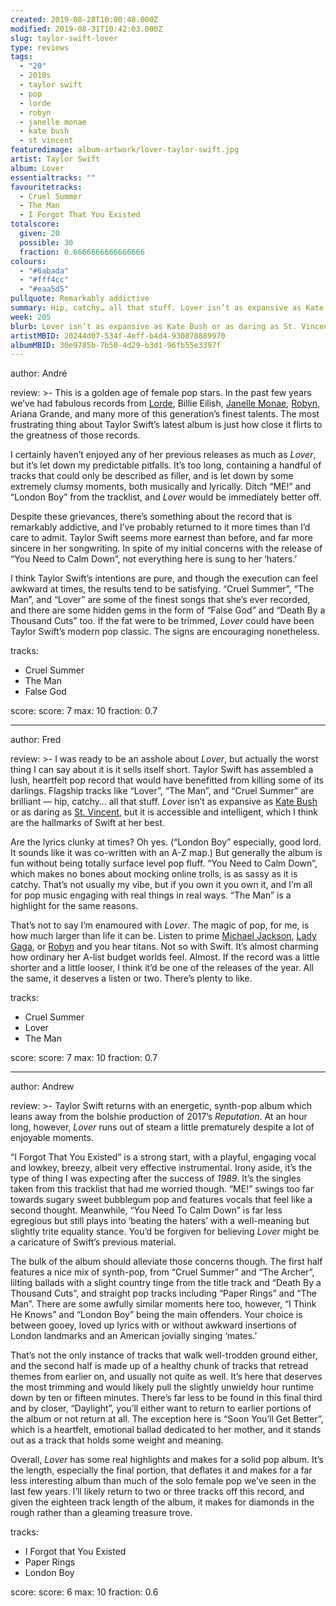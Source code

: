 ```yaml
---
created: 2019-08-28T10:00:48.000Z
modified: 2019-08-31T10:42:03.000Z
slug: taylor-swift-lover
type: reviews
tags:
  - "20"
  - 2010s
  - taylor swift
  - pop
  - lorde
  - robyn
  - janelle monae
  - kate bush
  - st vincent
featuredimage: album-artwork/lover-taylor-swift.jpg
artist: Taylor Swift
album: Lover
essentialtracks: ""
favouritetracks:
  - Cruel Summer
  - The Man
  - I Forgot That You Existed
totalscore:
  given: 20
  possible: 30
  fraction: 0.6666666666666666
colours:
  - "#6abada"
  - "#fff4cc"
  - "#eaa5d5"
pullquote: Remarkably addictive
summary: Hip, catchy… all that stuff. Lover isn’t as expansive as Kate Bush or as daring as St. Vincent, but it is accessible and intelligent, which I think are the hallmarks of Swift at her best.
week: 205
blurb: Lover isn’t as expansive as Kate Bush or as daring as St. Vincent, but it is accessible and intelligent, which are the hallmarks of Swift at her best.
artistMBID: 20244d07-534f-4eff-b4d4-930878889970
albumMBID: 30e9785b-7b50-4d29-b3d1-96fb55e3397f
---
```

author: André

review: >-
  This is a golden age of female pop stars. In the past few years we’ve had fabulous records from [Lorde](/listeningparties/lorde-melodrama/), Billie Eilish, [Janelle Monae](/reviews/janelle-monae-dirty-computer/), [Robyn](/reviews/robyn-honey/), Ariana Grande, and many more of this generation’s finest talents. The most frustrating thing about Taylor Swift’s latest album is just how close it flirts to the greatness of those records. 
  
  I certainly haven’t enjoyed any of her previous releases as much as *Lover*, but it’s let down my predictable pitfalls. It’s too long, containing a handful of tracks that could only be described as filler, and is let down by some extremely clumsy moments, both musically and lyrically. Ditch “ME!” and “London Boy” from the tracklist, and *Lover* would be immediately better off.

  Despite these grievances, there’s something about the record that is remarkably addictive, and I’ve probably returned to it more times than I’d care to admit. Taylor Swift seems more earnest than before, and far more sincere in her songwriting. In spite of my initial concerns with the release of “You Need to Calm Down”, not everything here is sung to her ‘haters.’ 
  
  I think Taylor Swift’s intentions are pure, and though the execution can feel awkward at times, the results tend to be satisfying. “Cruel Summer”, “The Man”, and “Lover” are some of the finest songs that she’s ever recorded, and there are some hidden gems in the form of “False God” and “Death By a Thousand Cuts” too. If the fat were to be trimmed, *Lover* could have been Taylor Swift’s modern pop classic. The signs are encouraging nonetheless.

tracks:
  - Cruel Summer
  - ­­The Man
  - ­­False God

score:
  score: 7
  max: 10
  fraction: 0.7

---
author: Fred

review: >-
  I was ready to be an asshole about *Lover*, but actually the worst thing I can say about it is it sells itself short. Taylor Swift has assembled a lush, heartfelt pop record that would have benefitted from killing some of its darlings. Flagship tracks like “Lover”, “The Man”, and “Cruel Summer” are brilliant — hip, catchy… all that stuff. *Lover* isn’t as expansive as [Kate Bush](/reviews/kate-bush-hounds-of-love/) or as daring as [St. Vincent](/reviews/st-vincent-masseduction/), but it is accessible and intelligent, which I think are the hallmarks of Swift at her best.

  Are the lyrics clunky at times? Oh yes. (“London Boy” especially, good lord. It sounds like it was co-written with an A-Z map.) But generally the album is fun without being totally surface level pop fluff. “You Need to Calm Down”, which makes no bones about mocking online trolls, is as sassy as it is catchy. That’s not usually my vibe, but if you own it you own it, and I’m all for pop music engaging with real things in real ways. “The Man” is a highlight for the same reasons.

  That’s not to say I’m enamoured with *Lover*. The magic of pop, for me, is how much larger than life it can be. Listen to prime [Michael Jackson](/reviews/michael-jackson-bad/), [Lady Gaga](/reviews/lady-gaga-joanne/), or [Robyn](/reviews/robyn-honey/) and you hear titans. Not so with Swift. It’s almost charming how ordinary her A-list budget worlds feel. Almost. If the record was a little shorter and a little looser, I think it’d be one of the releases of the year. All the same, it deserves a listen or two. There’s plenty to like.
  
tracks:
  - Cruel Summer
  - ­­Lover
  - ­­The Man

score:
  score: 7
  max: 10
  fraction: 0.7

---
author: Andrew

review: >-
  Taylor Swift returns with an energetic, synth-pop album which leans away from the bolshie production of 2017’s *Reputation*. At an hour long, however, *Lover* runs out of steam a little prematurely despite a lot of enjoyable moments.

  “I Forgot That You Existed” is a strong start, with a playful, engaging vocal and lowkey, breezy, albeit very effective instrumental. Irony aside, it’s the type of thing I was expecting after the success of *1989*. It’s the singles taken from this tracklist that had me worried though. “ME!” swings too far towards sugary sweet bubblegum pop and features vocals that feel like a second thought. Meanwhile, “You Need To Calm Down” is far less egregious but still plays into ‘beating the haters’ with a well-meaning but slightly trite equality stance. You’d be forgiven for believing *Lover* might be a caricature of Swift’s previous material.

  The bulk of the album should alleviate those concerns though. The first half features a nice mix of synth-pop, from “Cruel Summer” and “The Archer”, lilting ballads with a slight country tinge from the title track and “Death By a Thousand Cuts”, and straight pop tracks including “Paper Rings” and “The Man”. There are some awfully similar moments here too, however, “I Think He Knows” and “London Boy” being the main offenders. Your choice is between gooey, loved up lyrics with or without awkward insertions of London landmarks and an American jovially singing ‘mates.’

  That’s not the only instance of tracks that walk well-trodden ground either, and the second half is made up of a healthy chunk of tracks that retread themes from earlier on, and usually not quite as well. It’s here that deserves the most trimming and would likely pull the slightly unwieldy hour runtime down by ten or fifteen minutes. There’s far less to be found in this final third and by closer, “Daylight”, you’ll either want to return to earlier portions of the album or not return at all. The exception here is “Soon You’ll Get Better”, which is a heartfelt, emotional ballad dedicated to her mother, and it stands out as a track that holds some weight and meaning.

  Overall, *Lover* has some real highlights and makes for a solid pop album. It’s the length, especially the final portion, that deflates it and makes for a far less interesting album than much of the solo female pop we’ve seen in the last few years. I’ll likely return to two or three tracks off this record, and given the eighteen track length of the album, it makes for diamonds in the rough rather than a gleaming treasure trove.

tracks:
  - I Forgot that You Existed
  - ­­Paper Rings
  - ­­London Boy

score:
  score: 6
  max: 10
  fraction: 0.6
